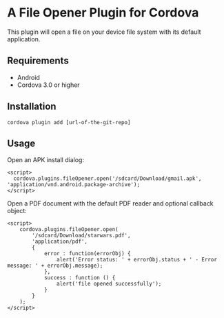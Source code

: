 A File Opener Plugin for Cordova
==========================
This plugin will open a file on your device file system with its default application.

Requirements
-------------
- Android
- Cordova 3.0 or higher

Installation
-------------
    cordova plugin add [url-of-the-git-repo]

Usage
------
Open an APK install dialog:
    
    <script>
      cordova.plugins.fileOpener.open('/sdcard/Download/gmail.apk', 'application/vnd.android.package-archive');
    </script>
    
Open a PDF document with the default PDF reader and optional callback object:

    <script>
        cordova.plugins.fileOpener.open(
    	    '/sdcard/Download/starwars.pdf', 
    	    'application/pdf', 
    	    { 
    		    error : function(errorObj) { 
    			    alert('Error status: ' + errorObj.status + ' - Error message: ' + errorObj.message); 
    		    },
    		    success : function () {
    			    alert('file opened successfully'); 				
    		    }
    	    }
        );
    </script>
    
